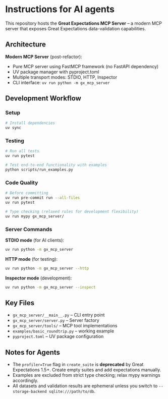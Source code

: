 # Instructions for AI agents

This repository hosts the **Great Expectations MCP Server** – a modern MCP server that exposes Great Expectations data-validation capabilities.

## Architecture

**Modern MCP Server** (post-refactor):
- Pure MCP server using FastMCP framework (no FastAPI dependency)
- UV package manager with pyproject.toml
- Multiple transport modes: STDIO, HTTP, Inspector
- CLI interface: `uv run python -m gx_mcp_server`

## Development Workflow

### Setup
```bash
# Install dependencies
uv sync
```

### Testing
```bash
# Run all tests
uv run pytest

# Test end-to-end functionality with examples
python scripts/run_examples.py
```

### Code Quality
```bash
# Before committing
uv run pre-commit run --all-files
uv run pytest

# Type checking (relaxed rules for development flexibility)
uv run mypy gx_mcp_server/
```

### Server Commands

**STDIO mode** (for AI clients):
```bash
uv run python -m gx_mcp_server
```

**HTTP mode** (for testing):
```bash
uv run python -m gx_mcp_server --http
```

**Inspector mode** (development):
```bash
uv run python -m gx_mcp_server --inspect
```

## Key Files

- `gx_mcp_server/__main__.py` – CLI entry point
- `gx_mcp_server/server.py` – Server factory
- `gx_mcp_server/tools/` – MCP tool implementations
- `examples/basic_roundtrip.py` – working example
- `pyproject.toml` – UV package configuration

## Notes for Agents

- The `profiler=True` flag in `create_suite` is **deprecated** by Great Expectations 1.5+. Create empty suites and add expectations manually.
- Examples are excluded from strict type checking; relax mypy warnings accordingly.
- All datasets and validation results are ephemeral unless you switch to `--storage-backend sqlite:///path/to/db`.